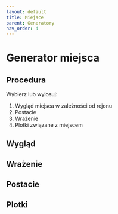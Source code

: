 ```yaml
---
layout: default
title: Miejsce
parent: Generatory
nav_order: 4
---
```


# Generator miejsca

## Procedura

Wybierz lub wylosuj:

1. Wygląd miejsca w zależności od rejonu
2. Postacie
3. Wrażenie
4. Plotki związane z miejscem

## Wygląd



## Wrażenie

## Postacie

## Plotki


